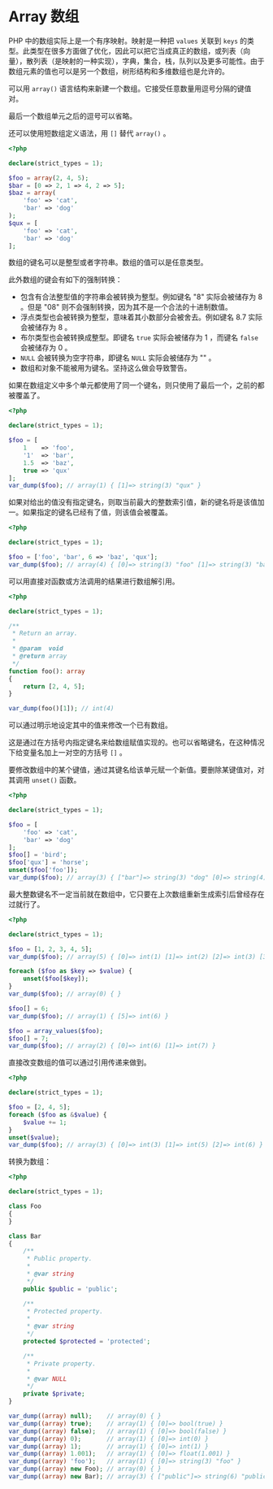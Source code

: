 # Array 数组

PHP 中的数组实际上是一个有序映射。映射是一种把 `values` 关联到 `keys` 的类型。此类型在很多方面做了优化，因此可以把它当成真正的数组，或列表（向量），散列表（是映射的一种实现），字典，集合，栈，队列以及更多可能性。由于数组元素的值也可以是另一个数组，树形结构和多维数组也是允许的。

可以用 `array()` 语言结构来新建一个数组。它接受任意数量用逗号分隔的键值对。

最后一个数组单元之后的逗号可以省略。

还可以使用短数组定义语法，用 `[]` 替代 `array()` 。

```php
<?php

declare(strict_types = 1);

$foo = array(2, 4, 5);
$bar = [0 => 2, 1 => 4, 2 => 5];
$baz = array(
    'foo' => 'cat',
    'bar' => 'dog'
);
$qux = [
    'foo' => 'cat',
    'bar' => 'dog'
];

```

数组的键名可以是整型或者字符串。数组的值可以是任意类型。

此外数组的键会有如下的强制转换：

* 包含有合法整型值的字符串会被转换为整型。例如键名 "8" 实际会被储存为 8 。但是 "08" 则不会强制转换，因为其不是一个合法的十进制数值。
* 浮点类型也会被转换为整型，意味着其小数部分会被舍去。例如键名 8.7 实际会被储存为 8 。
* 布尔类型也会被转换成整型。即键名 `true` 实际会被储存为 1 ，而键名 `false` 会被储存为 0 。
* `NULL` 会被转换为空字符串，即键名 `NULL` 实际会被储存为 "" 。
* 数组和对象不能被用为键名。坚持这么做会导致警告。

如果在数组定义中多个单元都使用了同一个键名，则只使用了最后一个，之前的都被覆盖了。

```php
<?php

declare(strict_types = 1);

$foo = [
    1    => 'foo',
    '1'  => 'bar',
    1.5  => 'baz',
    true => 'qux'
];
var_dump($foo); // array(1) { [1]=> string(3) "qux" }

```

如果对给出的值没有指定键名，则取当前最大的整数索引值，新的键名将是该值加一。如果指定的键名已经有了值，则该值会被覆盖。

```php
<?php

declare(strict_types = 1);

$foo = ['foo', 'bar', 6 => 'baz', 'qux'];
var_dump($foo); // array(4) { [0]=> string(3) "foo" [1]=> string(3) "bar" [6]=> string(3) "baz" [7]=> string(3) "qux" }

```

可以用直接对函数或方法调用的结果进行数组解引用。

```php
<?php

declare(strict_types = 1);

/**
 * Return an array.
 *
 * @param  void
 * @return array
 */
function foo(): array
{
    return [2, 4, 5];
}

var_dump(foo()[1]); // int(4)

```

可以通过明示地设定其中的值来修改一个已有数组。

这是通过在方括号内指定键名来给数组赋值实现的。也可以省略键名，在这种情况下给变量名加上一对空的方括号 `[]` 。

要修改数组中的某个键值，通过其键名给该单元赋一个新值。要删除某键值对，对其调用 `unset()` 函数。

```php
<?php

declare(strict_types = 1);

$foo = [
    'foo' => 'cat',
    'bar' => 'dog'
];
$foo[] = 'bird';
$foo['qux'] = 'horse';
unset($foo['foo']);
var_dump($foo); // array(3) { ["bar"]=> string(3) "dog" [0]=> string(4) "bird" ["qux"]=> string(5) "horse" }

```

最大整数键名不一定当前就在数组中，它只要在上次数组重新生成索引后曾经存在过就行了。

```php
<?php

declare(strict_types = 1);

$foo = [1, 2, 3, 4, 5];
var_dump($foo); // array(5) { [0]=> int(1) [1]=> int(2) [2]=> int(3) [3]=> int(4) [4]=> int(5) }

foreach ($foo as $key => $value) {
    unset($foo[$key]);
}
var_dump($foo); // array(0) { }

$foo[] = 6;
var_dump($foo); // array(1) { [5]=> int(6) }

$foo = array_values($foo);
$foo[] = 7;
var_dump($foo); // array(2) { [0]=> int(6) [1]=> int(7) }

```

直接改变数组的值可以通过引用传递来做到。

```php
<?php

declare(strict_types = 1);

$foo = [2, 4, 5];
foreach ($foo as &$value) {
    $value += 1;
}
unset($value);
var_dump($foo); // array(3) { [0]=> int(3) [1]=> int(5) [2]=> int(6) }

```

转换为数组：

```php
<?php

declare(strict_types = 1);

class Foo
{
}

class Bar
{
    /**
     * Public property.
     *
     * @var string
     */
    public $public = 'public';

    /**
     * Protected property.
     *
     * @var string
     */
    protected $protected = 'protected';

    /**
     * Private property.
     *
     * @var NULL
     */
    private $private;
}

var_dump((array) null);    // array(0) { }
var_dump((array) true);    // array(1) { [0]=> bool(true) }
var_dump((array) false);   // array(1) { [0]=> bool(false) }
var_dump((array) 0);       // array(1) { [0]=> int(0) }
var_dump((array) 1);       // array(1) { [0]=> int(1) }
var_dump((array) 1.001);   // array(1) { [0]=> float(1.001) }
var_dump((array) 'foo');   // array(1) { [0]=> string(3) "foo" }
var_dump((array) new Foo); // array(0) { }
var_dump((array) new Bar); // array(3) { ["public"]=> string(6) "public" ["\0*\0protected"]=> string(9) "protected" ["\0Bar\0private"]=> NULL }

```

